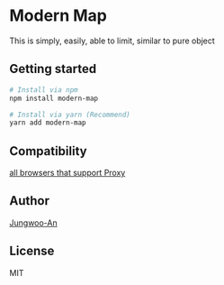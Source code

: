 # Modern Map

This is simply, easily, able to limit, similar to pure object

## Getting started

```bash
# Install via npm
npm install modern-map

# Install via yarn (Recommend)
yarn add modern-map
```

## Compatibility

[all browsers that support Proxy](https://caniuse.com/#search=proxy)

## Author

[Jungwoo-An](https://github.com/Jungwoo-An)

## License

MIT

